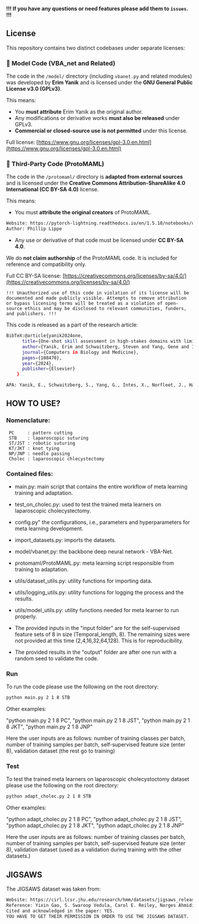 
**!!! If you have any questions or need features please add them to `issues`. !!!**

## License

This repository contains two distinct codebases under separate licenses:

### 🔹 Model Code (VBA_net and Related)

The code in the `/model/` directory (including `vbanet.py` and related modules) was developed by **Erim Yanik** and is licensed under the **GNU General Public License v3.0 (GPLv3)**.

This means:
- You **must attribute** Erim Yanik as the original author.
- Any modifications or derivative works **must also be released** under GPLv3.
- **Commercial or closed-source use is not permitted** under this license.

Full license: [https://www.gnu.org/licenses/gpl-3.0.en.html](https://www.gnu.org/licenses/gpl-3.0.en.html)

### 🔹 Third-Party Code (ProtoMAML)

The code in the `/protomaml/` directory is **adapted from external sources** and is licensed under the **Creative Commons Attribution-ShareAlike 4.0 International (CC BY-SA 4.0)** license.

This means:
- You must **attribute the original creators** of ProtoMAML.
```bash
Website: https://pytorch-lightning.readthedocs.io/en/1.5.10/notebooks/course_UvA-DL/12-meta-learning.html
Author: Phillip Lippe
```
- Any use or derivative of that code must be licensed under **CC BY-SA 4.0**.

We do **not claim authorship** of the ProtoMAML code. It is included for reference and compatibility only.

Full CC BY-SA license: [https://creativecommons.org/licenses/by-sa/4.0/](https://creativecommons.org/licenses/by-sa/4.0/)

`!!! Unauthorized use of this code in violation of its license will be documented and made publicly visible. Attempts to remove attribution or bypass licensing terms will be treated as a violation of open-source ethics and may be disclosed to relevant communities, funders, and publishers. !!!`

This code is released as a part of the research article:
```bash
BibTeX:@article{yanik2024one,
	  title={One-shot skill assessment in high-stakes domains with limited data via meta learning},
	  author={Yanik, Erim and Schwaitzberg, Steven and Yang, Gene and Intes, Xavier and Norfleet, Jack and Hackett, Matthew and De, Suvranu},
	  journal={Computers in Biology and Medicine},
	  pages={108470},
	  year={2024},
	  publisher={Elsevier}
	}
```
```bash
APA: Yanik, E., Schwaitzberg, S., Yang, G., Intes, X., Norfleet, J., Hackett, M., & De, S. (2024). One-shot skill assessment in high-stakes domains with limited data via meta learning. Computers in Biology and Medicine, 108470.
```

## HOW TO USE?

### Nomenclature:
     PC     : pattern cutting
     STB    : laparoscopic suturing
     ST/JST : robotic suturing
     KT/JKT : knot tying
     NP/JNP : needle passing
     Cholec : laparoscopic chlecystectomy

### Contained files:

* main.py: main script that contains the entire workflow of meta learning training and adaptation.
* test_on_cholec.py: used to test the trained meta learners on laparoscopic cholecystectomy.
* config.py" the configurations, i.e., parameters and hyperparameters for meta learning development.
* import_datasets.py: imports the datasets.
* model/vbanet.py: the backbone deep neural network - VBA-Net.
* protomaml/ProtoMAML.py: meta learning script responsible from training to adaptation.
* utils/dataset_utils.py: utility functions for importing data.
* utils/logging_utils.py: utility functions for logging the process and the results.
* utils/model_utils.py: utility functions needed for meta learner to run properly.

* The provided inputs in the "input folder" are for the self-supervised feature sets of 8 in size (Temporal_length, 8). The remaining sizes were not provided at this time (2,4,16,32,64,128). This is for reproducibility.
* The provided results in the "output" folder are after one run with a random seed to validate the code.

### Run
 To run the code please use the following on the root directory:
```bash
python main.py 2 1 8 STB
 ```

Other examples:  

"python main.py 2 1 8 PC",
"python main.py 2 1 8 JST",
"python main.py 2 1 8 JKT",
"python main.py 2 1 8 JNP"
	
Here the user inputs are as follows: number of training classes per batch, 
				     number of training samples per batch,
				     self-supervised feature size (enter 8),
				     validation dataset (the rest go to training)
### Test

To test the trained meta learners on laparoscopic cholecystoctomy dataset please use the following on the root directory:
```bash
python adapt_cholec.py 2 1 8 STB
 ```

Other examples:

"python adapt_cholec.py 2 1 8 PC",
"python adapt_cholec.py 2 1 8 JST",
"python adapt_cholec.py 2 1 8 JKT",
"python adapt_cholec.py 2 1 8 JNP"

Here the user inputs are as follows: number of training classes per batch, 
				     number of training samples per batch,
				     self-supervised feature size (enter 8),
				     validation dataset (used as a validation during training with the other datasets.)


## JIGSAWS

The JIGSAWS dataset was taken from:
```basH 
Website: https://cirl.lcsr.jhu.edu/research/hmm/datasets/jigsaws_release/
Reference: Yixin Gao, S. Swaroop Vedula, Carol E. Reiley, Narges Ahmidi, Balakrishnan Varadarajan, Henry C. Lin, Lingling Tao, Luca Zappella, Benjam ́ın B ́ejar, David D. Yuh, Chi Chiung Grace Chen, Ren ́e Vidal, Sanjeev Khudanpur and Gregory D. Hager, The JHU-ISI Gesture and Skill Assessment Working Set (JIGSAWS): A Surgical Activity Dataset for Human Motion Modeling, In Modeling and Monitoring of Computer Assisted Interventions (M2CAI) – MICCAI Workshop, 2014.
Cited and acknowledged in the paper: YES.
YOU HAVE TO GET THEIR PERMISSION IN ORDER TO USE THE JIGSAWS DATASET.
```


